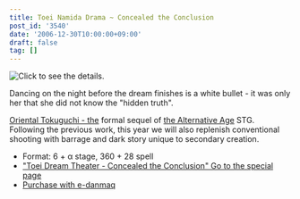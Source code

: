 ```yaml
---
title: Toei Namida Drama ~ Concealed the Conclusion
post_id: '3540'
date: '2006-12-30T10:00:00+09:00'
draft: false
tag: []
---
```


![Click to see the details.](/image/thd/thc1.jpg)

Dancing on the night before the dream finishes is a white bullet - it was only her that she did not know the "hidden truth".

[Oriental Tokuguchi - the](/!/thA/) formal sequel of [the Alternative Age](/!/thA/) STG. Following the previous work, this year we will also replenish conventional shooting with barrage and dark story unique to secondary creation.

*   Format: 6 + α stage, 360 + 28 spell
*   ["Toei Dream Theater - Concealed the Conclusion" Go to the special page](/!/thC/)
*   [Purchase with e-danmaq](http://e.danmaq.com/)
